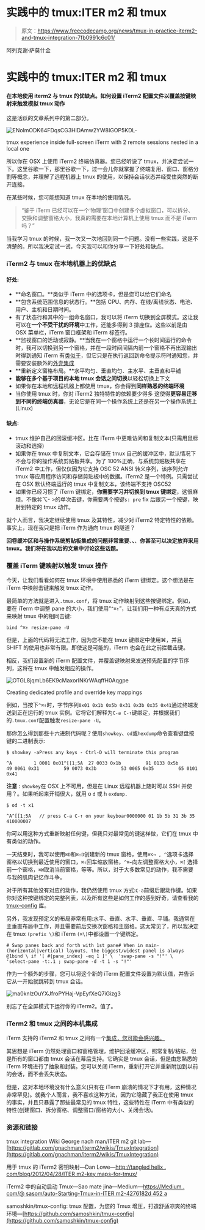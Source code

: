 # 实践中的 tmux:ITER m2 和 tmux

> 原文：<https://www.freecodecamp.org/news/tmux-in-practice-iterm2-and-tmux-integration-7fb0991c6c01/>

阿列克谢·萨莫什金

# 实践中的 tmux:ITER m2 和 tmux

#### 在本地使用 iterm2 与 tmux 的优缺点。如何设置 iTerm2 配置文件以覆盖按键映射来触发模拟 tmux 动作

这是活跃的文章系列中的第二部分。

![ENolmODK64FDqsCG3HlDAmw2YW8IGOP5KDL-](img/3b3b18f307ce7bcf1acd81ff1b1384ce.png)

tmux experience inside full-screen iTerm with 2 remote sessions nested in a local one

所以你在 OSX 上使用 iTerm2 终端仿真器。您已经听说了 tmux，并决定尝试一下。这里谷歌一下，那里谷歌一下，过一会儿你就掌握了终端复用、窗口、窗格分割等概念，并理解了远程机器上 tmux 的使用，以保持会话状态并经受住突然的断开连接。

在某些时候，您可能想知道 tmux 在本地的使用情况。

> “鉴于 iTerm 已经可以在一个‘物理’窗口中创建多个虚拟窗口，可以拆分、交换和调整窗格大小，我真的需要在本地计算机上使用 tmux 而不是 iTerm 吗？”

当我学习 tmux 的时候，我一次又一次地回到同一个问题。没有一些实践，这是不清楚的。所以我决定试一试，今天我可以和你分享一下好处和缺点。

### iTerm2 与 tmux 在本地机器上的优缺点

#### **好处:**

*   **命名窗口。**类似于 iTerm 中的选项卡，但是您可以给它们命名
*   **包含系统范围信息的状态行。**包括 CPU、内存、在线/离线状态、电池、用户、主机和日期时间。
*   有了状态行和其中的一组命名窗口，我可以将 iTerm 切换到全屏模式。这让我可以在**一个不受干扰的环境**中工作，还能多得到 3 排座位。这些以前是由 OSX 菜单栏，iTerm 窗口框架和 iTerm 标签行。
*   **监视窗口的活动或寂静。**当我在一个窗格中运行一个长时间运行的命令时，我可以切换到另一个窗格，并在一段时间间隔内前一个窗格不再出现输出时得到通知
    iTerm 有[类似于](https://gitlab.com/gnachman/iterm2/wikis/TmuxIntegration)，但它只是在执行返回到命令提示符时通知您，并需要安装额外的[外壳集成](https://iterm2.com/documentation-shell-integration.html)
*   **重新定义窗格布局。**水平均匀、垂直均匀、主水平、主垂直和平铺
*   **能够在多个基于项目的本地 tmux 会话之间切换**以轻松切换上下文
*   如果你在本地和远程机器上都使用 tmux，你会得到**同样熟悉的终端环境**
*   当你使用 tmux 时，你对 iTerm2 独特特性的依赖要少得多
    这使得**更容易迁移到不同的终端仿真器**，无论它是在同一个操作系统上还是在另一个操作系统上(Linux)

#### **缺点:**

*   tmux 维护自己的回滚缓冲区。比在 iTerm 中更难访问和复制文本(只需用鼠标滚动和选择)
*   如果你在 tmux 中复制文本，它会存储在 tmux 自己的缓冲区中，默认情况下不会与你的操作系统剪贴板共享。为了 100%正确，与系统剪贴板共享在 iTerm2 中工作，但仅仅因为它支持 OSC 52 ANSI 转义序列，该序列允许 tmux 等应用程序访问和存储剪贴板中的数据。iTerm2 是一个特例。只需尝试在 OSX 默认终端运行的 tmux 中复制文本，该终端不支持 OSC52
*   如果你已经习惯了 iTerm 键绑定，**你需要学习并切换到 tmux 键绑定**，这很麻烦。不像⌘⌥- >的单次击键，你需要两个按键`s: pre` fix 后跟另一个按键，映射到特定的 tmux 动作。

就个人而言，我决定继续使用 tmux 及其特性，减少对 iTerm2 特定特性的依赖。事实上，现在我只是把 iTerm 作为通向 tmux 的隧道？

**回卷缓冲区和与操作系统剪贴板集成的问题非常重要**、**、**、**你甚至可以决定放弃采用 tmux。我们将在我以后的文章中讨论这些话题。**

### 覆盖 iTerm 键映射以触发 tmux 操作

今天，让我们看看如何在 tmux 环境中使用熟悉的 iTerm 键绑定。这个想法是在 iTerm 中映射击键来触发 tmux 动作。

最简单的方法就是进入`.tmux.conf`，将 tmux 动作映射到这些按键绑定。例如，要在 iTerm 中调整 pane 的大小，我们使用“`^⌘↑`”，让我们用一种有点天真的方式来映射 tmux 中的相同击键:

```
bind ^⌘↑ resize-pane -U
```

但是，上面的代码将无法工作，因为您不能在 tmux 键绑定中使用⌘，并且 SHIFT 的使用也非常有限。即使这是可能的，iTerm 也会在此之前拦截击键。

相反，我们设置新的 iTerm 配置文件，并覆盖键映射来发送预先配置的字节序列，这将在 tmux 中触发相应的操作。

![OTGL8jqmLb6EK9cMaxorINKrWAqffH0Aqgpe](img/36789004684701a309820ec14d5641c2.png)

Creating dedicated profile and override key mappings

例如，当按下`^⌘↑`时，字节序列`0x01 0x1b 0x5b 0x31 0x3b 0x35 0x41`通过终端发送到正在运行的 tmux 实例。它将它们解释为`C-a C-↑`键绑定，并根据我们的`.tmux.conf`配置触发`resize-pane -U`。

那你怎么得到那些十六进制代码呢？使用`showkey`、`od`或`hexdump`命令查看键盘按键的二进制表示:

```
$ showkey -aPress any keys - Ctrl-D will terminate this program
```

```
^A        1 0001 0x01^[[1;5A  27 0033 0x1b         91 0133 0x5b         49 0061 0x31         59 0073 0x3b         53 0065 0x35         65 0101 0x41
```

**注意** : `showkey`在 OSX 上不可用，但是在 Linux 远程机器上随时可以 SSH 并使用？。如果听起来开销很大，就用 o `d` 或 h `exdump.`

```
$ od -t x1
```

```
^A^[[1;5A   // press C-a C-↑ on your keyboar0000000 01 1b 5b 31 3b 35 410000007
```

你可以用这种方式重新映射任何键，但我只对最常见的键这样做，它们在 tmux 中有类似的动作。

一天结束时，我可以使用`⌘D`和`⌘⇧D`创建新的 tmux 窗格，使用`⌘⌥→ , ^`选项卡选择窗格以切换到最近使用的窗口，`⌘⇧`回车缩放窗格，`^⌘←`向左调整窗格大小，`⌘[` 选择前一个窗格，`⌘W`取消当前窗格，等等。所以，对于大多数常见的动作，我不需要与我的肌肉记忆作斗争。

对于所有其他没有对应的动作，我仍然使用 tmux 方式:`C-a`前缀后跟动作键。如果你对这种按键绑定的完整列表，以及所有这些是如何工作的感到好奇，请查看我的 [tmux-config](https://github.com/samoshkin/tmux-config#key-bindings) 库。

另外，我发现预定义的布局非常有用:水平、垂直、水平、垂直、平铺。我通常在主垂直布局中工作，并且需要前后交换次窗格和主窗格。这太常见了，所以我决定在 tmux `(prefix \)`和 iTerm `(⌘\)`中都设置一个键绑定。

```
# Swap panes back and forth with 1st pane# When in main-(horizontal|vertical) layouts, the biggest/widest panel is always @1bind \ if '[ #{pane_index} -eq 1 ]' \  'swap-pane -s "!"' \  'select-pane -t:.1 ; swap-pane -d -t 1 -s "!"'
```

作为一个额外的步骤，您可以将这个新的 iTerm 配置文件设置为默认值，并告诉它从一开始就跳转到 tmux 会话。

![ma0knlzOuYXJfroPYHaj-VpEyfXeQ7iGizg3](img/44e09de62e28104f91321362903b87ac.png)

别忘了在全屏模式下运行你的 iTerm2。值了。

### iTerm2 和 tmux 之间的本机集成

iTerm 支持的 iTerm2 和 tmux 之间有一个[集成，您可能会感兴趣。](https://gitlab.com/gnachman/iterm2/wikis/TmuxIntegration)

其思想是 iTerm 仍然处理窗口和窗格管理，维护回滚缓冲区，照常复制/粘贴，但是所有的窗口都由 tmux 会话在幕后支持。它确实是 tmux 会话，但是由您熟悉的 iTerm 环境进行了抽象和封装。您可以关闭 iTerm，重新打开它并重新附加到以前的会话，而不会丢失状态。

但是，这对本地环境没有什么意义(只有在 iTerm 崩溃的情况下才有用，这种情况非常罕见)。就我个人而言，我不喜欢这种方法，因为它隐藏了我正在使用 tmux 的事实，并且只暴露了那些最常见的 tmux 特性，这些特性在 iTerm 中有类似的特性(创建窗口、拆分窗格、调整窗口/窗格的大小、关闭会话)。

### 资源和链接

tmux integration Wiki George nach man/ITER m2 git lab—[https://gitlab.com/gnachman/iterm2/wikis/TmuxIntegration](https://gitlab.com/gnachman/iterm2/wikis/TmuxIntegration)

用于 tmux 的 iTerm2 密钥映射—Dan Lowe—[http://tangled helix . com/blog/2012/04/28/ITER m2-key maps-for-tmux/](http://tangledhelix.com/blog/2012/04/28/iterm2-keymaps-for-tmux/)

iTerm2 中的自动启动 Tmux—Sao mate jina—Medium—[https://Medium . com/@ sasom/auto-Starting-Tmux-in-ITER m2-4276182d 452 a](https://medium.com/@sasom/auto-starting-tmux-in-iterm2-4276182d452a)

samoshkin/tmux-config: tmux 配置，为您的 Tmux 增压，打造舒适凉爽的终端环境—[https://github.com/samoshkin/tmux-config](https://github.com/samoshkin/tmux-config)